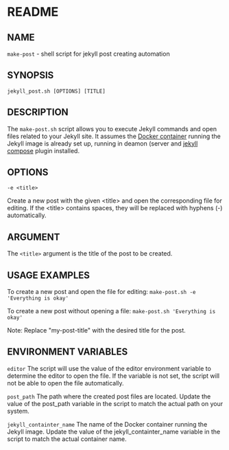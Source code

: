 # README

## NAME

`make-post` - shell script for jekyll post creating automation

## SYNOPSIS

`jekyll_post.sh [OPTIONS] [TITLE]`

## DESCRIPTION

The `make-post.sh` script allows you to execute Jekyll commands and open files
related to your Jekyll site. It assumes the [Docker container][jekyll container] running the Jekyll
image is already set up, running in deamon (server and [jekyll compose][jekyll compose] plugin installed.

## OPTIONS

`-e <title>`

Create a new post with the given \<title> and open the corresponding file for editing.
If the \<title> contains spaces,
they will be replaced with hyphens (-) automatically.

## ARGUMENT

The `<title>` argument is the title of the post to be created.

## USAGE EXAMPLES

To create a new post and open the file for editing:
`make-post.sh -e 'Everything is okay'`

To create a new post without opening a file:
`make-post.sh 'Everything is okay'`

Note: Replace "my-post-title" with the desired title for the post.

## ENVIRONMENT VARIABLES

`editor`
The script will use the value of the editor environment variable to determine the editor to open the file. If the variable is not set, the script will not be able to open the file automatically.

`post_path`
    The path where the created post files are located. Update the value of the post_path variable in the script to match the actual path on your system.

`jekyll_containter_name`
    The name of the Docker container running the Jekyll image. Update the value of the jekyll_containter_name variable in the script to match the actual container name.

[jekyll compose]: https://github.com/jekyll/jekyll-compose
[jekyll container]: https://hub.docker.com/r/jekyll/jekyll/
